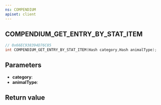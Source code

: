 ```yaml
---
ns: COMPENDIUM
apiset: client
---
```

## COMPENDIUM_GET_ENTRY_BY_STAT_ITEM

```c
// 0x66EC938394D76C85
int COMPENDIUM_GET_ENTRY_BY_STAT_ITEM(Hash category,Hash animalType);
```


## Parameters
* **category**:
* **animalType**:

## Return value
